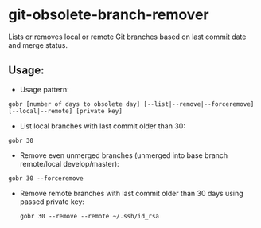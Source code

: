 # git-obsolete-branch-remover

Lists or removes local or remote Git branches based on last commit date and merge status.

## Usage:


* Usage pattern:

 ``` gobr [number of days to obsolete day] [--list|--remove|--forceremove] [--local|--remote] [private key] ```


* List local branches with last commit older than 30: 

 ``` gobr 30 ```


* Remove even unmerged branches (unmerged into base branch remote/local develop/master): 

 ``` gobr 30 --forceremove ```


* Remove remote branches with last commit older than 30 days using passed private key: 

  ``` gobr 30 --remove --remote ~/.ssh/id_rsa ```
